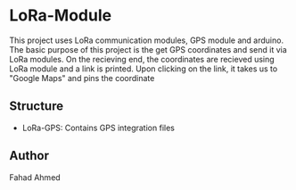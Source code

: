 # LoRa-Module

This project uses LoRa communication modules, GPS module and arduino. The basic purpose of this project is the get GPS coordinates and send it via LoRa modules. On the recieving end, the coordinates are recieved using LoRa module and a link is printed. Upon clicking on the link, it takes us to "Google Maps" and pins the coordinate

## Structure
- LoRa-GPS: Contains GPS integration files

## Author
Fahad Ahmed

